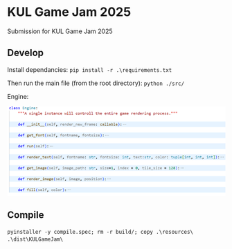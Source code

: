 # KUL Game Jam 2025

Submission for KUL Game Jam 2025

## Develop

Install dependancies: ```pip install -r .\requirements.txt```

Then run the main file (from the root directory): ```python ./src/```

Engine:

![Engine Properties](docs/engine-props-light.png)

<picture>
  <source media="(prefers-color-scheme: light)" srcset="docs/engine-props-light.png">
  <source media="(prefers-color-scheme: dark)" srcset="docs/engine-props-dark.png.">
</picture>

## Compile

```pyinstaller -y compile.spec; rm -r build/; copy .\resources\ .\dist\KULGameJam\```
